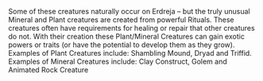 Some of these creatures naturally occur on Erdreja – but the truly unusual Mineral and Plant creatures are created from powerful Rituals. These creatures often have requirements for healing or repair that other creatures do not. With their creation these Plant/Mineral Creatures can gain exotic powers or traits (or have the potential to develop them as they grow). Examples of Plant Creatures include: Shambling Mound, Dryad and Triffid. Examples of Mineral Creatures include: Clay Construct, Golem and Animated Rock Creature